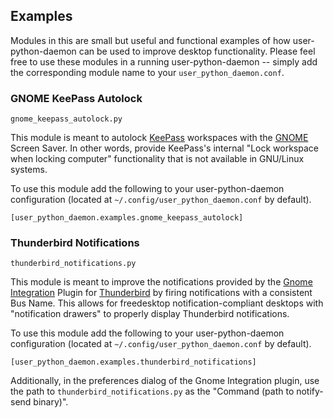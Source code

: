 ## Examples
Modules in this are small but useful and functional examples of how user-python-daemon can be used to improve desktop functionality. Please feel free to use these modules in a running user-python-daemon -- simply add the corresponding module name to your `user_python_daemon.conf`.

### GNOME KeePass Autolock

	gnome_keepass_autolock.py

This module is meant to autolock [KeePass](http://keepass.info) workspaces with the [GNOME](http://www.gnome.org/gnome-3/) Screen Saver. In other words, provide KeePass's internal "Lock workspace when locking computer" functionality that is not available in GNU/Linux systems.

To use this module add the following to your user-python-daemon configuration (located at `~/.config/user_python_daemon.conf` by default).

	[user_python_daemon.examples.gnome_keepass_autolock]

### Thunderbird Notifications

	thunderbird_notifications.py

This module is meant to improve the notifications provided by the [Gnome Integration](https://addons.mozilla.org/en-US/thunderbird/addon/gnome-integration/) Plugin for [Thunderbird](https://www.mozilla.org/en-US/thunderbird/) by firing notifications with a consistent Bus Name. This allows for freedesktop notification-compliant desktops with "notification drawers" to properly display Thunderbird notifications.

To use this module add the following to your user-python-daemon configuration (located at `~/.config/user_python_daemon.conf` by default).

	[user_python_daemon.examples.thunderbird_notifications]

Additionally, in the preferences dialog of the Gnome Integration plugin, use the path to `thunderbird_notifications.py` as the "Command (path to notify-send binary)".
